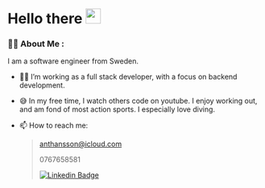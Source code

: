 <h1>
  Hello there
  <img src="https://media.giphy.com/media/hvRJCLFzcasrR4ia7z/giphy.gif" width="30px"/>
</h1>

### :man_technologist: About Me :
I am a software engineer from Sweden.

- 🤸‍♂️ I’m working as a full stack developer, with a focus on backend development. 

- 😅 In my free time, I watch others code on youtube. I enjoy working out, and am fond of most action sports. I especially love diving. 

- 📫 How to reach me: 
  > anthansson@icloud.com
  > 
  > 0767658581
  >
  > [![Linkedin Badge](https://img.shields.io/badge/LinkedIn-0077B5?style=for-the-badge&logo=linkedin&logoColor=white)](https://www.linkedin.com/in/anthansson/)
